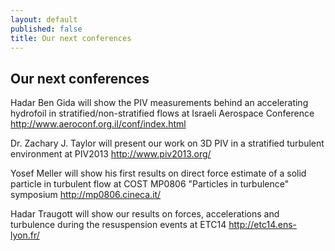 ```yaml
---
layout: default
published: false
title: Our next conferences
---
```


## Our next conferences


Hadar Ben Gida will show the PIV measurements behind an accelerating hydrofoil in stratified/non-stratified flows at Israeli Aerospace Conference <http://www.aeroconf.org.il/conf/index.html>

Dr. Zachary J. Taylor will present our work on 3D PIV in a stratified turbulent environment at PIV2013 <http://www.piv2013.org/>

Yosef Meller will show his first results on direct force estimate of a solid particle in turbulent flow at COST MP0806 "Particles in turbulence" symposium <http://mp0806.cineca.it/>


Hadar Traugott will show our results on forces, accelerations and turbulence during the resuspension events at ETC14 <http://etc14.ens-lyon.fr/>

